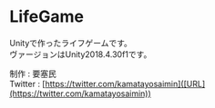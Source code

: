 # LifeGame
Unityで作ったライフゲームです。  
ヴァージョンはUnity2018.4.30f1です。

制作 : 要塞民  
Twitter : [https://twitter.com/kamatayosaimin]([URL](https://twitter.com/kamatayosaimin))
